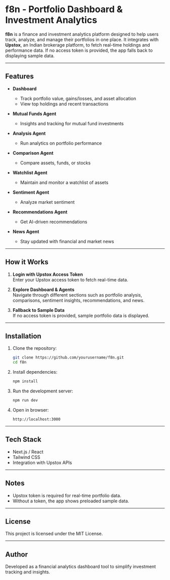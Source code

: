 # f8n - Portfolio Dashboard & Investment Analytics

**f8n** is a finance and investment analytics platform designed to help users track, analyze, and manage their portfolios in one place. It integrates with **Upstox**, an Indian brokerage platform, to fetch real-time holdings and performance data. If no access token is provided, the app falls back to displaying sample data.

---

## Features

- **Dashboard**  
  - Track portfolio value, gains/losses, and asset allocation  
  - View top holdings and recent transactions  

- **Mutual Funds Agent**  
  - Insights and tracking for mutual fund investments  

- **Analysis Agent**  
  - Run analytics on portfolio performance  

- **Comparison Agent**  
  - Compare assets, funds, or stocks  

- **Watchlist Agent**  
  - Maintain and monitor a watchlist of assets  

- **Sentiment Agent**  
  - Analyze market sentiment  

- **Recommendations Agent**  
  - Get AI-driven recommendations  

- **News Agent**  
  - Stay updated with financial and market news  

---

## How it Works

1. **Login with Upstox Access Token**  
   Enter your Upstox access token to fetch real-time data.  

2. **Explore Dashboard & Agents**  
   Navigate through different sections such as portfolio analysis, comparisons, sentiment insights, recommendations, and news.  

3. **Fallback to Sample Data**  
   If no access token is provided, sample portfolio data is displayed.  

---

## Installation

1. Clone the repository:  
   ```bash
   git clone https://github.com/yourusername/f8n.git
   cd f8n
   ```

2. Install dependencies:  
   ```bash
   npm install
   ```

3. Run the development server:  
   ```bash
   npm run dev
   ```

4. Open in browser:  
   ```
   http://localhost:3000
   ```

---

## Tech Stack

- Next.js / React  
- Tailwind CSS  
- Integration with Upstox APIs  

---

## Notes

- Upstox token is required for real-time portfolio data.  
- Without a token, the app shows preloaded sample data.  

---

## License

This project is licensed under the MIT License.  

---

## Author

Developed as a financial analytics dashboard tool to simplify investment tracking and insights.  

